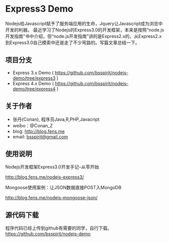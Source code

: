 Express3 Demo
==============================

Nodejs给Javascript赋予了服务端应用的生命，Jquery让Javascript成为浏览中开发的利器。 最近学习了Nodejs的Express3.0的开发框架，本来是按照“node.js开发指南”书中介绍，但“node.js开发指南”讲的是Express2.x的，从Express2.x到Express3.0自己模索中还是走了不少弯路的。写篇文章总结一下。

项目分支
------------------------

+ Express 3.x Demo ( https://github.com/bsspirit/nodejs-demo/tree/express3 )
+ Express 4.x Demo ( https://github.com/bsspirit/nodejs-demo/tree/express4 )

关于作者
----------------------

* 张丹(Conan), 程序员Java,R,PHP,Javacript
* weibo：@Conan_Z
* blog: http://blog.fens.me
* email: bsspirit@gmail.com

使用说明
----------------------

Nodejs开发框架Express3.0开发手记–从零开始

http://blog.fens.me/nodejs-express3/ 

Mongoose使用案例：让JSON数据直接POST入MongoDB

http://blog.fens.me/nodejs-mongoose-json/ 

源代码下载
----------------------

程序代码已经上传到github有需要的同学，自行下载。
https://github.com/bsspirit/nodejs-demo
